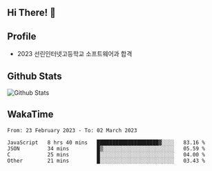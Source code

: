 ## Hi There! 👋

## Profile

-   2023 선린인터넷고등학교 소프트웨어과 합격

## Github Stats

![Github Stats](https://github-readme-stats.vercel.app/api/top-langs/?username=NY0510&theme=tokyonight&hide_border=true&layout=compact)

## WakaTime

<!--START_SECTION:waka-->

```text
From: 23 February 2023 - To: 02 March 2023

JavaScript   8 hrs 40 mins   ████████████████████▓░░░░   83.16 %
JSON         34 mins         █▒░░░░░░░░░░░░░░░░░░░░░░░   05.59 %
C            25 mins         █░░░░░░░░░░░░░░░░░░░░░░░░   04.00 %
Other        21 mins         █░░░░░░░░░░░░░░░░░░░░░░░░   03.43 %
```

<!--END_SECTION:waka-->

